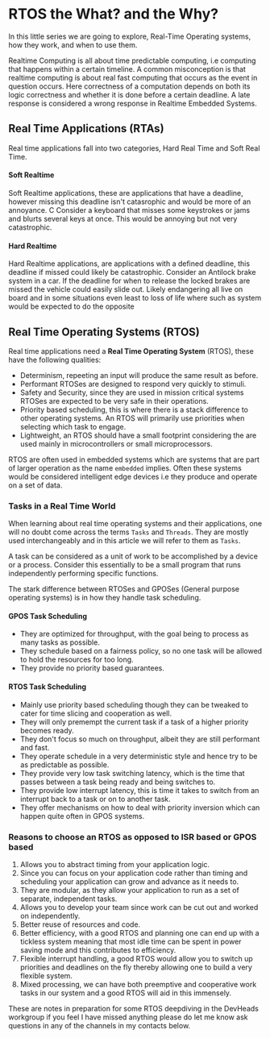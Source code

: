 # RTOS the What? and the Why?

In this little series we are going to explore, Real-Time Operating systems, how 
they work, and when to use them. 

Realtime Computing is all about time predictable computing, i.e computing that
happens within a certain timeline. A common misconception is that realtime computing 
is about real fast computing that occurs as the event in question occurs. 
Here correctness of a computation depends on both its logic correctness and whether
it is done before a certain deadline. A late response is considered a wrong response
in Realtime Embedded Systems.


## Real Time Applications (RTAs)
Real time applications fall into two categories, Hard Real Time and Soft Real Time. 

#### Soft Realtime
Soft Realtime applications, these are applications that have a deadline, however 
missing this deadline isn't catasrophic and would be more of an annoyance. C
Consider a keyboard that misses some keystrokes or jams and blurts several keys 
at once. This would be annoying but not very catastrophic.


#### Hard Realtime
Hard Realtime applications, are applications with a defined deadline, this deadline 
if missed could likely be catastrophic. Consider an Antilock brake system in a
car. If the deadline for when to release the locked brakes are missed the vehicle
could easily slide out. Likely endangering all live on board and in some situations
even least to loss of life where such as system would be expected to do the opposite



## Real Time Operating Systems (RTOS) 
Real time applications need a **Real Time Operating System** (RTOS), these have
the following qualities:

- Determinism, repeeting an input will produce the same result as before.
- Performant RTOSes are designed to respond very quickly to stimuli.
- Safety and Security, since they are used in mission critical systems RTOSes
are expected to be very safe in their operations.
- Priority based scheduling, this is where there is a stack difference to other 
operating systems. An RTOS will primarily use priorities when selecting which 
task to engage.
- Lightweight, an RTOS should have a small footprint considering the are used 
mainly in microcontrollers or small microprocessors.

RTOS are often used in embedded systems which are systems that are part of larger 
operation as the name `embedded` implies. Often these systems would be considered 
intelligent edge devices i.e they produce and operate on a set of data.

### Tasks in a Real Time World
When learning about real time operating systems and their applications, one will
no doubt come across the terms `Tasks` and `Threads`. They are mostly used interchangeably 
and in this article we will refer to them as `Tasks`. 

A task can be considered as a unit of work to be accomplished by a device or a
process. Consider this essentially to be a small program that runs independently 
performing specific functions.

The stark difference between RTOSes and GPOSes (General purpose operating systems)
is in how they handle task scheduling. 

#### GPOS Task Scheduling 
- They are optimized for throughput, with the goal being to process as many tasks as possible.
- They schedule based on a fairness policy, so no one task will be allowed to 
hold the resources for too long.
- They provide no priority based guarantees.


#### RTOS Task Scheduling 
- Mainly use priority based scheduling though they can be tweaked to cater for 
time slicing and cooperation as well.
- They will only premempt the current task if a task of a higher priority becomes ready.
- They don't focus so much on throughput, albeit they are still performant and fast.
- They operate schedule in a very deterministic style and hence try to be as predictable as possible.
- They provide very low task switching latency, which is the time that passes between a task 
being ready and being switches to.
- They provide low interrupt latency, this is time it takes to switch from an interrupt 
back to a task or on to another task. 
- They offer mechanisms on how to deal with priority inversion which can happen 
quite  often in GPOS systems. 




### Reasons to choose an RTOS as opposed to ISR based or GPOS based
1. Allows you to abstract timing from your application logic.
2. Since you can focus on your application code rather than timing and scheduling
your application can grow and advance as it needs to.
3. They are modular, as they allow your application to run as a set of separate, 
independent tasks.
4. Allows you to develop your team since work can be cut out and worked on independently.
5. Better reuse of resources and code.
6. Better efficiency, with a good RTOS and planning one can end up with a tickless 
system meaning that most idle time can be spent in power saving mode and this 
contributes to efficiency. 
7. Flexible interrupt handling, a good RTOS would allow you to switch up priorities and 
deadlines on the fly thereby allowing one to build a very flexible system. 
8. Mixed processing, we can have both preemptive and cooperative work tasks in our 
system and a good RTOS will aid in this immensely.



These are notes in preparation for some RTOS deepdiving in the DevHeads workgroup if
you feel I have missed anything please do let me know ask questions in any of the channels 
in my contacts below. 




















